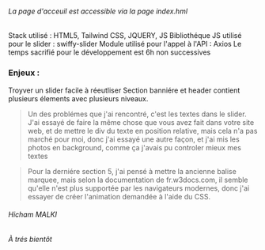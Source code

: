 ###### La page d'acceuil est accessible via la page index.hml

Stack utilisé : HTML5, Tailwind CSS, JQUERY, JS
Bibliothéque JS utilisé pour le slider : swiffy-slider
Module utilisé pour l'appel à l'API : Axios
Le temps sacrifié pour le développement est 6h non successives

### Enjeux : 
Troyver un slider facile à réeutliser
Section banniére et header contient plusieurs élements avec plusieurs niveaux.


> Un des problémes que j'ai rencontré, c'est les textes dans le slider. J'ai essayé de faire la même chose que vous avez fait dans votre site web, et de mettre le div du texte en position relative, mais cela n'a pas marché pour moi, donc j'ai essayé une autre façon, et j'ai mis les photos en background, comme ça j'avais pu controler mieux mes textes

> Pour la derniére section 5, j'ai pensé à mettre la ancienne balise marquee, mais selon la documentation de fr.w3docs.com, il semble qu'elle n'est plus supportée par les navigateurs modernes, donc j'ai essayer de créer l'animation demandée à l'aide du CSS.

###### Hicham MALKI
###### À trés bientôt
